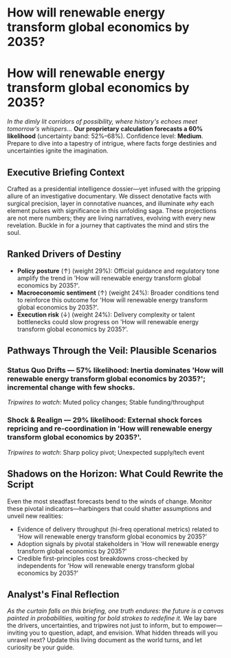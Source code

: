 # How will renewable energy transform global economics by 2035?

# How will renewable energy transform global economics by 2035?

*In the dimly lit corridors of possibility, where history's echoes meet tomorrow's whispers...* **Our proprietary calculation forecasts a 60% likelihood** (uncertainty band: 52%–68%). Confidence level: **Medium**. Prepare to dive into a tapestry of intrigue, where facts forge destinies and uncertainties ignite the imagination.

## Executive Briefing Context
Crafted as a presidential intelligence dossier—yet infused with the gripping allure of an investigative documentary. We dissect denotative facts with surgical precision, layer in connotative nuances, and illuminate *why* each element pulses with significance in this unfolding saga. These projections are not mere numbers; they are living narratives, evolving with every new revelation. Buckle in for a journey that captivates the mind and stirs the soul.

## Ranked Drivers of Destiny
- **Policy posture** (↑) (weight 29%): Official guidance and regulatory tone amplify the trend in 'How will renewable energy transform global economics by 2035?'.
- **Macroeconomic sentiment** (↑) (weight 24%): Broader conditions tend to reinforce this outcome for 'How will renewable energy transform global economics by 2035?'.
- **Execution risk** (↓) (weight 24%): Delivery complexity or talent bottlenecks could slow progress on 'How will renewable energy transform global economics by 2035?'.

## Pathways Through the Veil: Plausible Scenarios
### Status Quo Drifts — 57% likelihood: Inertia dominates 'How will renewable energy transform global economics by 2035?'; incremental change with few shocks.
  *Tripwires to watch*: Muted policy changes; Stable funding/throughput
### Shock & Realign — 29% likelihood: External shock forces repricing and re-coordination in 'How will renewable energy transform global economics by 2035?'.
  *Tripwires to watch*: Sharp policy pivot; Unexpected supply/tech event

## Shadows on the Horizon: What Could Rewrite the Script
Even the most steadfast forecasts bend to the winds of change. Monitor these pivotal indicators—harbingers that could shatter assumptions and unveil new realities:
- Evidence of delivery throughput (hi-freq operational metrics) related to 'How will renewable energy transform global economics by 2035?'
- Adoption signals by pivotal stakeholders in 'How will renewable energy transform global economics by 2035?'
- Credible first-principles cost breakdowns cross-checked by independents for 'How will renewable energy transform global economics by 2035?'
## Analyst's Final Reflection
*As the curtain falls on this briefing, one truth endures: the future is a canvas painted in probabilities, waiting for bold strokes to redefine it.* We lay bare the drivers, uncertainties, and tripwires not just to inform, but to empower—inviting you to question, adapt, and envision. What hidden threads will you unravel next? Update this living document as the world turns, and let curiosity be your guide.

